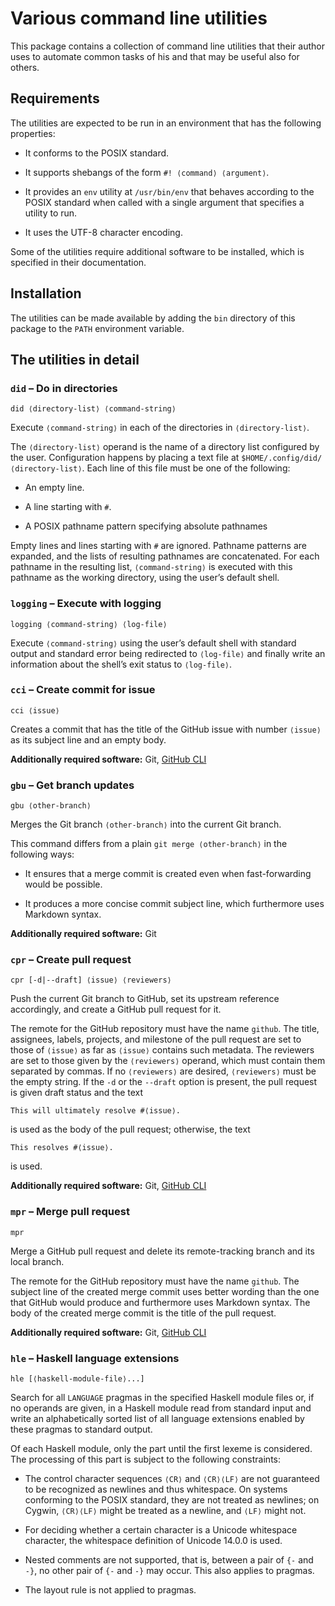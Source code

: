# Various command line utilities

This package contains a collection of command line utilities that their
author uses to automate common tasks of his and that may be useful also
for others.


## Requirements

The utilities are expected to be run in an environment that has the
following properties:

  * It conforms to the POSIX standard.

  * It supports shebangs of the form `#! ⟨command⟩ ⟨argument⟩`.

  * It provides an `env` utility at `/usr/bin/env` that behaves
    according to the POSIX standard when called with a single argument
    that specifies a utility to run.

  * It uses the UTF-8 character encoding.

Some of the utilities require additional software to be installed, which
is specified in their documentation.


## Installation

The utilities can be made available by adding the `bin` directory of
this package to the `PATH` environment variable.


## The utilities in detail

[github-cli]:
    https://cli.github.com/
    "GitHub CLI"


### `did` – Do in directories

```
did ⟨directory-list⟩ ⟨command-string⟩
```

Execute `⟨command-string⟩` in each of the directories in
`⟨directory-list⟩`.

The `⟨directory-list⟩` operand is the name of a directory list
configured by the user. Configuration happens by placing a text file at
`$HOME/.config/did/⟨directory-list⟩`. Each line of this file must be one
of the following:

  * An empty line.

  * A line starting with `#`.

  * A POSIX pathname pattern specifying absolute pathnames

Empty lines and lines starting with `#` are ignored. Pathname patterns
are expanded, and the lists of resulting pathnames are concatenated. For
each pathname in the resulting list, `⟨command-string⟩` is executed with
this pathname as the working directory, using the user’s default shell.


### `logging` – Execute with logging

```
logging ⟨command-string⟩ ⟨log-file⟩
```

Execute `⟨command-string⟩` using the user’s default shell with standard
output and standard error being redirected to `⟨log-file⟩` and finally
write an information about the shell’s exit status to `⟨log-file⟩`.


### `cci` – Create commit for issue

```
cci ⟨issue⟩
```

Creates a commit that has the title of the GitHub issue with number
`⟨issue⟩` as its subject line and an empty body.

**Additionally required software:** Git, [GitHub CLI][github-cli]


### `gbu` – Get branch updates

```
gbu ⟨other-branch⟩
```

Merges the Git branch `⟨other-branch⟩` into the current Git branch.

This command differs from a plain `git merge ⟨other-branch⟩` in the
following ways:

  * It ensures that a merge commit is created even when fast-forwarding
    would be possible.

  * It produces a more concise commit subject line, which furthermore
    uses Markdown syntax.

**Additionally required software:** Git


### `cpr` – Create pull request

```
cpr [-d|--draft] ⟨issue⟩ ⟨reviewers⟩
```

Push the current Git branch to GitHub, set its upstream reference
accordingly, and create a GitHub pull request for it.

The remote for the GitHub repository must have the name `github`. The
title, assignees, labels, projects, and milestone of the pull request
are set to those of `⟨issue⟩` as far as `⟨issue⟩` contains such
metadata. The reviewers are set to those given by the `⟨reviewers⟩`
operand, which must contain them separated by commas. If no
`⟨reviewers⟩` are desired, `⟨reviewers⟩` must be the empty string. If
the `-d` or the `--draft` option is present, the pull request is given
draft status and the text
```
This will ultimately resolve #⟨issue⟩.
```
is used as the body of the pull request; otherwise, the text
```
This resolves #⟨issue⟩.
```
is used.

**Additionally required software:** Git, [GitHub CLI][github-cli]


### `mpr` – Merge pull request

```
mpr
```

Merge a GitHub pull request and delete its remote-tracking branch and
its local branch.

The remote for the GitHub repository must have the name `github`. The
subject line of the created merge commit uses better wording than the
one that GitHub would produce and furthermore uses Markdown syntax. The
body of the created merge commit is the title of the pull request.

**Additionally required software:** Git, [GitHub CLI][github-cli]


### `hle` – Haskell language extensions

```
hle [⟨haskell-module-file⟩...]
```

Search for all `LANGUAGE` pragmas in the specified Haskell module files
or, if no operands are given, in a Haskell module read from standard
input and write an alphabetically sorted list of all language extensions
enabled by these pragmas to standard output.

Of each Haskell module, only the part until the first lexeme is
considered. The processing of this part is subject to the following
constraints:

  * The control character sequences `⟨CR⟩` and `⟨CR⟩⟨LF⟩` are not
    guaranteed to be recognized as newlines and thus whitespace. On
    systems conforming to the POSIX standard, they are not treated as
    newlines; on Cygwin, `⟨CR⟩⟨LF⟩` might be treated as a newline, and
    `⟨LF⟩` might not.

  * For deciding whether a certain character is a Unicode whitespace
    character, the whitespace definition of Unicode 14.0.0 is used.

  * Nested comments are not supported, that is, between a pair of `{-`
    and `-}`, no other pair of `{-` and `-}` may occur. This also
    applies to pragmas.

  * The layout rule is not applied to pragmas.
